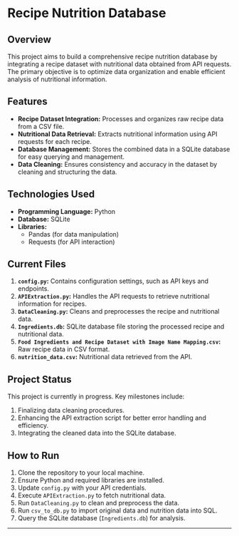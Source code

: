 # Recipe Nutrition Database

## Overview
This project aims to build a comprehensive recipe nutrition database by integrating a recipe dataset with nutritional data obtained from API requests. The primary objective is to optimize data organization and enable efficient analysis of nutritional information.

## Features
- **Recipe Dataset Integration:** Processes and organizes raw recipe data from a CSV file.
- **Nutritional Data Retrieval:** Extracts nutritional information using API requests for each recipe.
- **Database Management:** Stores the combined data in a SQLite database for easy querying and management.
- **Data Cleaning:** Ensures consistency and accuracy in the dataset by cleaning and structuring the data.

## Technologies Used
- **Programming Language:** Python
- **Database:** SQLite
- **Libraries:**
  - Pandas (for data manipulation)
  - Requests (for API interaction)

## Current Files
1. **`config.py`:** Contains configuration settings, such as API keys and endpoints.
2. **`APIExtraction.py`:** Handles the API requests to retrieve nutritional information for recipes.
3. **`DataCleaning.py`:** Cleans and preprocesses the recipe and nutritional data.
4. **`Ingredients.db`:** SQLite database file storing the processed recipe and nutritional data.
5. **`Food Ingredients and Recipe Dataset with Image Name Mapping.csv`:** Raw recipe data in CSV format.
6. **`nutrition_data.csv`:** Nutritional data retrieved from the API.

## Project Status
This project is currently in progress. Key milestones include:
1. Finalizing data cleaning procedures.
2. Enhancing the API extraction script for better error handling and efficiency.
3. Integrating the cleaned data into the SQLite database.

## How to Run
1. Clone the repository to your local machine.
2. Ensure Python and required libraries are installed.
3. Update `config.py` with your API credentials.
4. Execute `APIExtraction.py` to fetch nutritional data.
5. Run `DataCleaning.py` to clean and preprocess the data.
6. Run `csv_to_db.py` to import original data and nutrition data into SQL.
7. Query the SQLite database (`Ingredients.db`) for analysis.

---
